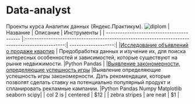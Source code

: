 # Data-analyst
Проекты курса Аналитик данных (Яндекс.Практикум).
![diplom](https://github.com/aznaur-arkelov/Data-analyst/assets/74154149/08334457-eace-44b6-b664-3c71631386c3)
| Название                                  | Описание                                                                                        | Инструменты        |
| ----------------------------------------- |:-----------------------------------------------------------------------------------------------:| -------------------:|
|[Исследование объявлений о продаже квартир](https://github.com/aznaur-arkelov/Data-analyst/blob/main/Research_of_ads_for_the_sale_of_apartments.ipynb) | Предобработка данных и изучение их, для поиска интересных особенностей  и зависимостей, которые существуют на рынке недвижимости. |Python Pandas       |
|[Выявление закономерности, определяющие успешность игры](https://github.com/aznaur-arkelov/Data-analyst/blob/main/Testing_hypotheses_about_games.ipynb)                        |Выявление определяющие успешность игры закономерности. Дать рекомендации, которые позволят сделать ставку на потенциально популярный продукт и спланировать рекламные кампании.                     |Python Pandas Numpy Matplotlib seaborn scipy|
| col 2 is                                  | centered                                                              |   $12              |
| zebra stripes                             | are neat                                                              |    $1              |

